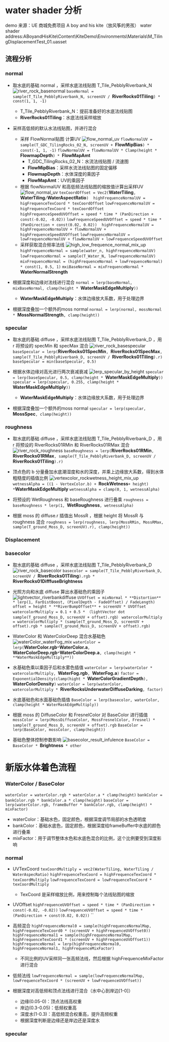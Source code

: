 # water shader 分析

demo 来源：UE 商城免费项目 A boy and his kite（放风筝的男孩）
water shader address:ABoyandHisKite\Content\KiteDemo\Environments\Materials\M_TilingDisplacementTest_01.uasset

## 流程分析

### normal
+ 取水底的基础 normal ，采样水底法线贴图 T_Tile_PebblyRiverbank_N
![river_rock_basenormal](./images/river_rock_basenormal.png)
`baseNormal = sample(T_Tile_PebblyRiverbank_N, screenUV / `**RiverRocks01Tiling**`) * const(1, 1, -1)`
    + T_Tile_PebblyRiverbank_N：提前准备好的水底法线贴图
    + **RiverRocks01Tiling**：水底法线采样缩放

+ 采样高低频的默认水法线贴图，并进行混合
    + 采样 FlowNormal贴图 计算UV
    ![flow_normal_uv](./images/flow_normal_uv.png)
    `flowNormalUV = sample(T_GDC_TilingRocks_02_N, screenUV + `**FlowMipBias**`) * const(-1, 1, -1)`
    `flowNormalUV = flowNormalUV * Clamp(height * `**FlowmapDepth**`) * `**FlowMapAmt**
        + T_GDC_TilingRocks_02_N：水流法线贴图 / 流速图
        + **FlowMipBias**：采样水流法线贴图的固定偏移
        + **FlowmapDepth**：水体深度的乘因子
        + **FlowMapAmt**：UV的乘因子
    + 根据 flowNormalUV 和高低频法线贴图的缩放值计算出采样UV
    ![flow_normal_uv](./images/flow_normal_uv.png)
    `texCoordOffset = Vec2(`**WaterTiling**`, `**WaterTiling**` / `**WaterAspectRatio**`)`
    ` `
    `highFrequenceNormalUV = higFrequenceTexCoord * texCoordOffset`
    `lowFrequenceNormalUV = higFrequenceTexCoord * texCoordOffset`
    ` `
    `highFrequenceSpeedUVOffset = speed * time * (PanDirection + const(-0.02, -0.02))`
    `lowFrequenceSpeedUVOffset = speed * time * (PanDirection + const(0.02, 0.02))`
    ` `
    `highFrequenceNormalUV = highFrequenceNormalUV + flowNormalUV + highFrequenceSpeedUVOffset`
    `lowFrequenceNormalUV = lowFrequenceNormalUV + flowNormalUV + lowFrequenceSpeedUVOffset`
    + 采样获取混合频率法线
    ![high_low_frequence_normal_mix_up](./images/high_low_frequence_normal_mix_up.png)
    `highFrequenceNormal = sample(water_n, highFrequenceNormalUV)`
    `lowFrequenceNormal = sample(T_Water_N, lowFrequenceNormalUV)`
    `mixFrequenceNormal = (highFrequenceNormal + lowFrequenceNormal) * const(1, 0.5, 1)`
    `mxiBaseNormal = mixFrequenceNormal * `**WaterNormalStrength**
+ 根据深度和边缘对法线进行混合
    `normal = lerp(baseNormal, mixBaseNormal, clamp(height * `**WaterMaskEdgeMultiply**`))`
    + **WaterMaskEdgeMultiply**：水体边缘放大系数，用于处理边界
+ 根据深度叠加一个额外的moss normal
    `normal = lerp(normal, mossNormal * `**MossNormalStrength**`, clamp(height))`

### specular
+ 取水底的基础 diffuse ，采样水底法线贴图 T_Tile_PebblyRiverbank_D ，用 r 将预设的 specMin 和 specMax 混合
![river_rock_basespecular](./images/river_rock_basespecular.png)
`baseSpecular = lerp(`**RiverRocks01SpecMin**`, `**RiverRocks01SpecMax**`, sample(T_Tile_PebblyRiverbank_D, screenUV / `**RiverRocks01Tiling**`).r)`
`baseSpecular = min(baseSpecular, 0.5)`

+ 根据水体边缘对高光进行两次衰减衰减
![lerp_specular_by_height](./images/lerp_specular_by_height.png)
`specular = lerp(baseSpecular, 0.5, clamp(height * `**WaterMaskEdgeMultiply**`))`
`specular = lerp(specular, 0.255, clamp(height * `**WaterMaskEdgeMultiply**`))`
    + **WaterMaskEdgeMultiply**：水体边缘放大系数，用于处理边界

+ 根据深度叠加一个额外的moss normal
    `specular = lerp(specular, `**MossSpec**`, clamp(height))`

### roughness
+ 取水底的基础 diffuse ，采样水底法线贴图 T_Tile_PebblyRiverbank_D ，用 r 将预设的 RiverRocks01RMin 和 RiverRocks01RMax 混合
![river_rock_roughness](./images/river_rock_roughness.png)
`baseRoughness = lerp(`**RiverRocks01RMin**`, `**RiverRocks01RMax**`, sample(T_Tile_PebblyRiverbank_D, screenUV / `**RiverRocks01Tiling**`).r)`

+ 顶点色的 b 分量叠加水底潮湿度和水的深度，并乘上边缘放大系数，得到水体粗糙度的插值比例
![vertexcolor_rockwetness_height_mix_up](./images/vertexcolor_rockwetness_height_mix_up.png)
`wetnessAlpha = ((1 - VertexColor.b) + `**RockWetness**` + height) * `**WaterMaskEdgeMultiply**
`wetnessAlpha = clamp(0, 1, wetnessAlpha)`

+ 将预设的 WetRoughness 和 baseRoughness 进行叠乘
`roughness = baseRoughness * lerp(1, `**WetRoughness**`, wetnessAlpha)`

+ 根据 moss 的 diffuse.r 插值出 MossR ，根据 height 将 MossR 与 roughness 混合
`roughness = lerp(roughness, lerp(MossRMin, MossRMax, sample(T_ground_Moss_D, screenUV).r), clamp(height))`

### Displacement

### basecolor
+ 取水底的基础 diffuse ，采样水底法线贴图 T_Tile_PebblyRiverbank_D
![river_rock_basecolor](./images/river_rock_basecolor.png)
`basecolor = sample(T_Tile_PebblyRiverbank_D, screenUV / `**RiverRocks01Tiling**`).rgb * `**RiverRocks01DifffuseBrightness**

+ 光照方向和水底 diffuse 算出水基础色的乘因子
![lightvector_riverbankdiffuse](./images/lightvector_riverbankdiffuse.png)
`UVOffset = mixNormal * **Distortion** * lerp(1, FarDistBoost, (PixelDepth - FadeOffset) / FadeLength)`
`offset = height * **RiverBumpOffset** + screenUV * UVOffset`
`watercolorMultiply = 0.1 + 0.5 * （lightVector dot sample(T_ground_Moss_D, screenUV + offset).rgb）`
`watercolorMultiply = watercolorMultiply * (sample(T_ground_Moss_D, screenUV + offset).rgb * sample(T_ground_Moss_D, screenUV + offset).rgb)`

+ WaterColor 和 WaterColorDeep 混合水基础色
![waterColor_waterFog_mix](./images/waterColor_waterFog_mix.png)
`waterColor = lerp(`**WaterColor.rgb**` * `**WaterColor.a**`, `**WaterColorDeep.rgb**` * `**WaterColorDeep.a**`, clamp(height * **WaterMaskEdgeMultiply**))`

+ 水基础色乘以乘因子后和水雾色插值
`waterColor = lerp(waterColor * watercolorMultiply, `**WaterFog.rgb**`, `**WaterFog.a**`)`
`factor = ExponentialDensity(clamp(hight * `**WaterColorGradientDepth**`), `**WaterColorDensity**`)`
`waterColor = lerp(waterColor, watercolorMultiply * `**RiverRocksUnderwaterDiffuseDarking**`, factor)`

+ 水底基础色和水面基础色插值
`BaseColor = lerp(basecolor, waterColor, clamp(height * WaterMaskEdgeMultiply))`

+ 根据 moss 的 DiffuseColor 和 FresnelColor 对 BaseColor 进行插值
`mossColor = lerp(MossDiffuseColor, MossFresnelColor, Fresnel) * sample(T_ground_Moss_D, screenUV + offset).rgb`
`BaseColor = lerp(BaseColor, mossColor, clamp(height))`

+ 基础色整体控制参数影响
![basecolor_result_infulence](./images/basecolor_result_infulence.png)
`BaseColor = BaseColor * `**Brightness**` * other`

# 新版水体着色流程
### WaterColor / BaseColor
`waterColor = waterColor.rgb * waterColor.a * clamp(height)`
`bankColor = bankColor.rgb * bankColor.a * clamp(height)`
`baseColor = lerp(waterColor.rgb, frameBuffer * bankColor.rgb, clamp(height) * mixFactor)`
+ waterColor：基础水色，固定颜色，根据深度调节局部的水色透明度
+ bankColor：基础水底色，固定颜色，根据深度给frameBuffer中水底的颜色进行叠乘
+ mixFactor：用于调节整体水色和水底色混合的比例，这个比例要受到深度影响

### normal
+ UVTexCoord
`texCoordMultiply = vec2(WaterTiling, WaterTiling / WaterAspecRatio)`
`highFrequenceTexCoord = highFrequenceTexCoord * texCoordMultiply`
`lowFrequenceTexCoord = lowFrequenceTexCoord * texCoordMultiply`
    + TexCoord 是采样缩放比例，用来控制每个法线贴图的缩放

+ UVOffset
`highFrequenceUVOffset = speed * time * (PanDirection + const(-0.02, -0.02))`
`lowFrequenceUVOffset = speed * time * (PanDirection + const(0.02, 0.02))`
``

+ 高频混合
`highFrequenceNormal0 = sample(highFrequenceNormalMap, highFrequenceTexCoord0 * (screenUV + highFrequenceUVOffset0))`
`highFrequenceNormal1 = sample(highFrequenceNormalMap, highFrequenceTexCoord1 * (screenUV + highFrequenceUVOffset1))`
`highFrequenceNormal = lerp(highFrequenceNormal0, highFrequenceNormal1, highFrequenceMixFactor)`
    + 不同比例的UV采样同一张高频法线，然后根据 highFrequenceMixFactor 进行混合

+ 低频法线
`lowFrequenceNormal = sample(lowFrequenceNormalMap, lowFrequenceTexCoord * (screenUV + lowFrequenceUVOffset))`

+ 根据深度对高低频和顶点法线进行混合（水中心到岸边[1-0]）
    + 边缘(0.05-0)：顶点法线高权重
    + 岸边(0.3-0.05)：低频权重高
    + 深度水(1-0.3)：高低频混合权重高，提升高频权重
    + 根据深度判断是边缘还是岸边还是深度水

### specular